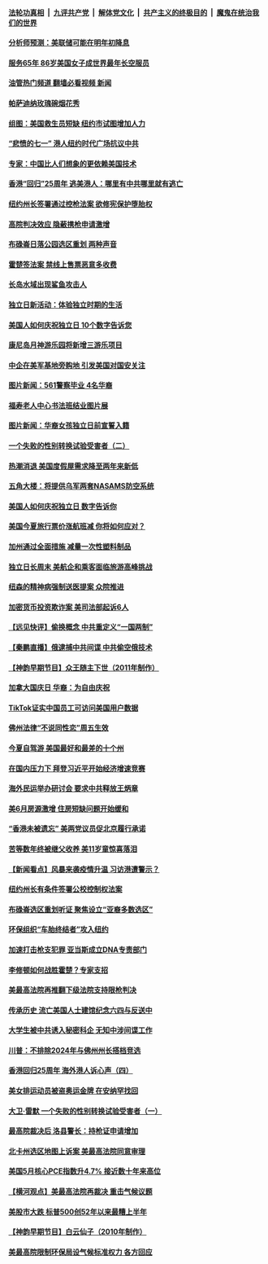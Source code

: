 ####  [法轮功真相](../../../../basic/blob/master/README.md?t=07022031) &nbsp;|&nbsp; [九评共产党](../../../../9ping.md/blob/master/README.md?t=07022031) &nbsp;|&nbsp; [解体党文化](../../../../jtdwh.md/blob/master/README.md?t=07022031)  &nbsp;|&nbsp; [共产主义的终极目的](../../../../gczydzjmd.md/blob/master/README.md?t=07022031) &nbsp;|&nbsp; [魔鬼在统治我们的世界](../../../../mgztzwmdsj.md/blob/master/README.md?t=07022031) 

#### [分析师预测：美联储可能在明年初降息](../pages/nsc412/n13772057.md?t=07022031) 

#### [服务65年 86岁美国女子成世界最年长空服员](../pages/nsc412/n13771989.md?t=07022031) 

#### [油管热门频道 翻墙必看视频 新闻](http://45.76.130.85:81/youtube.html?07022031)

#### [帕萨迪纳玫瑰碗烟花秀](../pages/nsc412/n13771971.md?t=07022031) 

#### [组图：美国救生员短缺 纽约市试图增加人力](../pages/nsc412/n13771387.md?t=07022031) 

#### [“悲愤的七一” 港人纽约时代广场抗议中共](../pages/nsc412/n13771917.md?t=07022031) 

#### [专家：中国比人们想象的更依赖美国技术](../pages/nsc412/n13771906.md?t=07022031) 

#### [香港“回归”25周年 逃美港人：哪里有中共哪里就有逃亡](../pages/nsc412/n13771936.md?t=07022031) 

#### [纽约州长签署通过控枪法案 欲修宪保护堕胎权](../pages/nsc412/n13771947.md?t=07022031) 

#### [高院判决效应 隐蔽携枪申请激增](../pages/nsc412/n13771953.md?t=07022031) 

#### [布碌崙日落公园选区重划 两种声音](../pages/nsc412/n13771925.md?t=07022031) 

#### [霍楚签法案 禁线上售票恶意多收费](../pages/nsc412/n13771930.md?t=07022031) 

#### [长岛水域出现鲨鱼攻击人](../pages/nsc412/n13771931.md?t=07022031) 

#### [独立日新活动：体验独立时期的生活](../pages/nsc412/n13771932.md?t=07022031) 

#### [美国人如何庆祝独立日 10个数字告诉您](../pages/nsc412/n13771934.md?t=07022031) 

#### [康尼岛月神游乐园将新增三游乐项目](../pages/nsc412/n13771938.md?t=07022031) 

#### [中企在美军基地旁购地 引发美国对国安关注](../pages/nsc412/n13771735.md?t=07022031) 

#### [图片新闻：561警察毕业 4名华裔](../pages/nsc412/n13771940.md?t=07022031) 

#### [福寿老人中心书法班结业图片展](../pages/nsc412/n13771942.md?t=07022031) 

#### [图片新闻：华裔女孩独立日前宣誓入籍](../pages/nsc412/n13771951.md?t=07022031) 

#### [一个失败的性别转换试验受害者（二）](../pages/nsc412/n13771916.md?t=07022031) 

#### [热潮消退 美国度假屋需求降至两年来新低](../pages/nsc412/n13771913.md?t=07022031) 

#### [五角大楼：将提供乌军两套NASAMS防空系统](../pages/nsc412/n13771835.md?t=07022031) 

#### [美国人如何庆祝独立日 数字告诉你](../pages/nsc412/n13771602.md?t=07022031) 

#### [美国今夏旅行票价涨航班减 你将如何应对？](../pages/nsc412/n13771723.md?t=07022031) 

#### [加州通过全面措施 减量一次性塑料制品](../pages/nsc412/n13771767.md?t=07022031) 

#### [独立日长周末 美航企和乘客面临旅游高峰挑战](../pages/nsc412/n13771695.md?t=07022031) 

#### [纽森的精神病强制送医提案 众院推进](../pages/nsc412/n13771741.md?t=07022031) 

#### [加密货币投资欺诈案 美司法部起诉6人](../pages/nsc412/n13771728.md?t=07022031) 

#### [【远见快评】偷换概念 中共重定义“一国两制”](../pages/nsc412/n13771721.md?t=07022031) 

#### [【秦鹏直播】俄逮捕中共间谍 中共偷空俄技术](../pages/nsc412/n13771492.md?t=07022031) 

#### [【神韵早期节目】众王随主下世（2011年制作）](../pages/nsc412/n13771594.md?t=07022031) 

#### [加拿大国庆日 华裔：为自由庆祝](../pages/nsc412/n13771688.md?t=07022031) 

#### [TikTok证实中国员工可访问美国用户数据](../pages/nsc412/n13771690.md?t=07022031) 

#### [佛州法律“不说同性恋”周五生效](../pages/nsc412/n13771681.md?t=07022031) 

#### [今夏自驾游 美国最好和最差的十个州](../pages/nsc412/n13771663.md?t=07022031) 

#### [在国内压力下 拜登习近平开始经济增速竞赛](../pages/nsc412/n13771658.md?t=07022031) 

#### [海外民运举办研讨会 要求中共释放王炳章](../pages/nsc412/n13771656.md?t=07022031) 

#### [美6月房源激增 住房短缺问题开始缓和](../pages/nsc412/n13771588.md?t=07022031) 

#### [“香港未被遗忘” 美两党议员促北京履行承诺](../pages/nsc412/n13771578.md?t=07022031) 

#### [苦等数年终被继父收养 美11岁童惊喜落泪](../pages/nsc412/n13771116.md?t=07022031) 

#### [【新闻看点】风暴来袭疫情升温 习访港遭警示？](../pages/nsc412/n13770878.md?t=07022031) 

#### [纽约州长有条件签署公校控制权法案](../pages/nsc412/n13771221.md?t=07022031) 

#### [布碌崙选区重划听证 聚焦设立“亚裔多数选区”](../pages/nsc412/n13771217.md?t=07022031) 

#### [环保组织“车胎终结者”攻入纽约](../pages/nsc412/n13771219.md?t=07022031) 

#### [加速打击枪支犯罪 亚当斯成立DNA专责部门](../pages/nsc412/n13771214.md?t=07022031) 

#### [李修顿如何战胜霍楚？专家支招](../pages/nsc412/n13771198.md?t=07022031) 

#### [美最高法院再推翻下级法院支持限枪判决](../pages/nsc412/n13771033.md?t=07022031) 

#### [传承历史 流亡美国人士建馆纪念六四与反送中](../pages/nsc412/n13771096.md?t=07022031) 

#### [大学生被中共诱入秘密科企 无知中涉间谍工作](../pages/nsc412/n13771025.md?t=07022031) 

#### [川普：不排除2024年与佛州州长搭档竞选](../pages/nsc412/n13771035.md?t=07022031) 

#### [香港回归25周年 海外港人诉心声（四）](../pages/nsc412/n13771079.md?t=07022031) 

#### [美女排运动员被盗奥运金牌 在安纳罕找回](../pages/nsc412/n13771074.md?t=07022031) 

#### [大卫·雷默 一个失败的性别转换试验受害者（一）](../pages/nsc412/n13771051.md?t=07022031) 

#### [最高院裁决后 洛县警长：持枪证申请增加](../pages/nsc412/n13771018.md?t=07022031) 

#### [北卡州选区地图上诉案 美最高法院同意审理](../pages/nsc412/n13770945.md?t=07022031) 

#### [美国5月核心PCE指数升4.7% 接近数十年来高位](../pages/nsc412/n13770992.md?t=07022031) 

#### [【横河观点】美最高法院再裁决 重击气候议题](../pages/nsc412/n13771017.md?t=07022031) 

#### [美股市大跌 标普500创52年以来最糟上半年](../pages/nsc412/n13770988.md?t=07022031) 

#### [【神韵早期节目】白云仙子（2010年制作）](../pages/nsc412/n13770844.md?t=07022031) 

#### [美最高院限制环保局设气候标准权力 各方回应](../pages/nsc412/n13770901.md?t=07022031) 

<img src='http://gfw-breaker.win/goodnews/indexes/nsc412.md' width='0px' height='0px'/>
